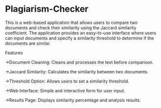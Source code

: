# Plagiarism-Checker

This is a web-based application that allows users to compare two documents and check their similarity using the Jaccard similarity coefficient. The application provides an easy-to-use interface where users can input documents and specify a similarity threshold to determine if the documents are similar.

Features

->Document Cleaning: Cleans and processes the text before comparison.

->Jaccard Similarity: Calculates the similarity between two documents.

->Threshold Option: Allows users to set a similarity threshold.

->Web Interface: Simple and interactive form for user input.

->Results Page: Displays similarity percentage and analysis results.
